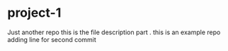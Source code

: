 # project-1
Just another repo
this is the file description part . this is an example repo
adding line for second commit
